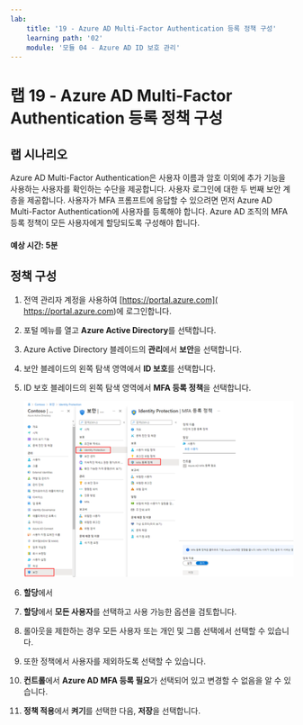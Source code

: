 ```yaml
---
lab:
    title: '19 - Azure AD Multi-Factor Authentication 등록 정책 구성'
    learning path: '02'
    module: '모듈 04 - Azure AD ID 보호 관리'
---
```


# 랩 19 - Azure AD Multi-Factor Authentication 등록 정책 구성

## 랩 시나리오

Azure AD Multi-Factor Authentication은 사용자 이름과 암호 이외에 추가 기능을 사용하는 사용자를 확인하는 수단을 제공합니다. 사용자 로그인에 대한 두 번째 보안 계층을 제공합니다. 사용자가 MFA 프롬프트에 응답할 수 있으려면 먼저 Azure AD Multi-Factor Authentication에 사용자를 등록해야 합니다. Azure AD 조직의 MFA 등록 정책이 모든 사용자에게 할당되도록 구성해야 합니다.

#### 예상 시간: 5분

## 정책 구성

1. 전역 관리자 계정을 사용하여 [https://portal.azure.com]( https://portal.azure.com)에 로그인합니다.

1. 포털 메뉴를 열고 **Azure Active Directory**를 선택합니다.

1. Azure Active Directory 블레이드의 **관리**에서 **보안**을 선택합니다.

1. 보안 블레이드의 왼쪽 탐색 영역에서 **ID 보호**를 선택합니다.

1. ID 보호 블레이드의 왼쪽 탐색 영역에서 **MFA 등록 정책**을 선택합니다.

    ![검색 경로가 강조 표시된 MFA 등록 정책 페이지를 표시하는 화면 이미지](./media/lp2-mod4-browse-to-mfa-registration-policy.png)

1. **할당**에서

1. **할당**에서 **모든 사용자**를 선택하고 사용 가능한 옵션을 검토합니다.

1. 롤아웃을 제한하는 경우 모든 사용자 또는 개인 및 그룹 선택에서 선택할 수 있습니다.

1. 또한 정책에서 사용자를 제외하도록 선택할 수 있습니다.

1. **컨트롤**에서 **Azure AD MFA 등록 필요**가 선택되어 있고 변경할 수 없음을 알 수 있습니다.

1. **정책 적용**에서 **켜기**를 선택한 다음, **저장**을 선택합니다.
